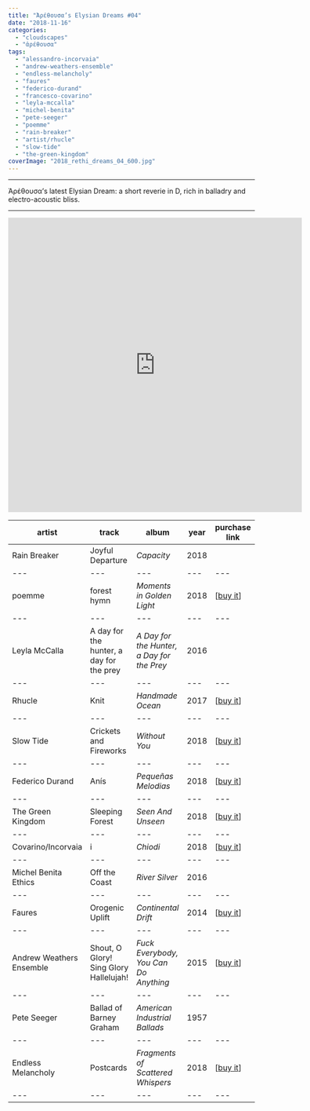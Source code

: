 ```yaml
---
title: "Ἀρέθουσα’s Elysian Dreams #04"
date: "2018-11-16"
categories: 
  - "cloudscapes"
  - "ἀρέθουσα"
tags: 
  - "alessandro-incorvaia"
  - "andrew-weathers-ensemble"
  - "endless-melancholy"
  - "faures"
  - "federico-durand"
  - "francesco-covarino"
  - "leyla-mccalla"
  - "michel-benita"
  - "pete-seeger"
  - "poemme"
  - "rain-breaker"
  - "artist/rhucle"
  - "slow-tide"
  - "the-green-kingdom"
coverImage: "2018_rethi_dreams_04_600.jpg"
---
```


* * *

Ἀρέθουσα’s latest Elysian Dream: a short reverie in D, rich in balladry and electro-acoustic bliss.

* * *

<iframe src="https://www.mixcloud.com/widget/iframe/?feed=%2Feveningoflight%2F%E1%BC%80%CF%81%CE%AD%CE%B8%CE%BF%CF%85%CF%83%CE%B1s-elysian-dreams-04%2F" width="600" height="600" frameborder="0"></iframe>

| **artist** | **track** | **album** | **year** | **purchase link** |
| --- | --- | --- | --- | --- |
| Rain Breaker | Joyful Departure | _Capacity_ | 2018 |  |
| --- | --- | --- | --- | --- |
| poemme | forest hymn | _Moments in Golden Light_ | 2018 | \[[buy it](https://ctatsu.bandcamp.com/album/moments-in-golden-light)\] |
| --- | --- | --- | --- | --- |
| Leyla McCalla | A day for the hunter, a day for the prey | _A Day for the Hunter, a Day for the Prey_ | 2016 |  |
| --- | --- | --- | --- | --- |
| Rhucle | Knit | _Handmade Ocean_ | 2017 | \[[buy it](https://rhucle.bandcamp.com/album/handmade-ocean)\] |
| --- | --- | --- | --- | --- |
| Slow Tide | Crickets and Fireworks | _Without You_ | 2018 | \[[buy it](https://slowtide89.bandcamp.com/album/without-you)\] |
| --- | --- | --- | --- | --- |
| Federico Durand | Anís | _Pequeñas Melodias_ | 2018 | \[[buy it](https://iikki.bandcamp.com/album/pequen-as-melod-as)\] |
| --- | --- | --- | --- | --- |
| The Green Kingdom | Sleeping Forest | _Seen And Unseen_ | 2018 | \[[buy it](https://soundinsilencerecords.bandcamp.com/album/seen-and-unseen)\] |
| --- | --- | --- | --- | --- |
| Covarino/Incorvaia | i | _Chiodi_ | 2018 | \[[buy it](https://preservedsound.bandcamp.com/album/chiodi)\] |
| --- | --- | --- | --- | --- |
| Michel Benita Ethics | Off the Coast | _River Silver_ | 2016 |  |
| --- | --- | --- | --- | --- |
| Faures | Orogenic Uplift | _Continental Drift_ | 2014 | \[[buy it](https://homenormal.bandcamp.com/album/continental-drift)\] |
| --- | --- | --- | --- | --- |
| Andrew Weathers Ensemble | Shout, O Glory! Sing Glory Hallelujah! | _Fuck Everybody, You Can Do Anything_ | 2015 | \[[buy it](https://andrewweathers.bandcamp.com/album/fuck-everybody-you-can-do-anything)\] |
| --- | --- | --- | --- | --- |
| Pete Seeger | Ballad of Barney Graham | _American Industrial Ballads_ | 1957 |  |
| --- | --- | --- | --- | --- |
| Endless Melancholy | Postcards | _Fragments of Scattered Whispers_ | 2018 | \[[buy it](https://dronarivm.bandcamp.com/album/fragments-of-scattered-whispers)\] |
| --- | --- | --- | --- | --- |
